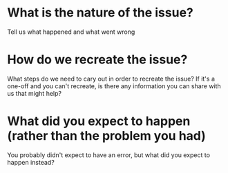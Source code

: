 # What is the nature of the issue?
Tell us what happened and what went wrong

# How do we recreate the issue?
What steps do we need to cary out in order to recreate the issue?
If it's a one-off and you can't recreate, is there any information you can share with us that might help?

# What did you expect to happen (rather than the problem you had)
You probably didn't expect to have an error, but what did you expect to happen instead?
